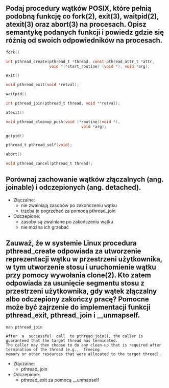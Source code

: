 ## Podaj procedury wątków POSIX, które pełnią podobną funkcję co fork(2), exit(3), waitpid(2), atexit(3) oraz abort(3) na procesach. Opisz semantykę podanych funkcji i powiedz gdzie się różnią od swoich odpowiedników na procesach.
```C
fork()

int pthread_create(pthread_t *thread, const pthread_attr_t *attr,
                   void *(*start_routine) (void *), void *arg);

exit()

void pthread_exit(void *retval);

waitpid()

int pthread_join(pthread_t thread, void **retval);

atexit()

void pthread_cleanup_push(void (*routine)(void *),
                                 void *arg);

getpid()

pthread_t pthread_self(void);

abort()

void pthread_cancel(pthread_t thread);

```


## Porównaj zachowanie wątków złączalnych (ang. joinable) i odczepionych (ang. detached).
- Złączalne:
    - nie zwalniają zasobów po zakończeniu wątku
    - trzeba je pogrzebać za pomocą pthread_join
- Odczepione:
    - zasoby są zwalniane po zakończeniu wątku
    - nie można ich grzebać

## Zauważ, że w systemie Linux procedura pthread_create odpowiada za utworzenie reprezentacji wątku w przestrzeni użytkownika, w tym utworzenie stosu i uruchomienie wątku przy pomocy wywołania clone(2). Kto zatem odpowiada za usunięcie segmentu stosu z przestrzeni użytkownika, gdy wątek złączalny albo odczepiony zakończy pracę? Pomocne może być zajrzenie do implementacji funkcji pthread_exit, pthread_join i __unmapself.

```plaintext
man pthread_join

After  a  successful  call  to pthread_join(), the caller is guaranteed that the target thread has terminated.
The caller may then choose to do any clean-up that is required after termination of the thread (e.g.,  freeing
memory or other resources that were allocated to the target thread).
```

- Złączalne:
    - pthread_join
- Odczepione:
    - pthread_exit za pomocą __unmapself